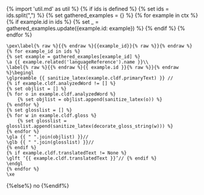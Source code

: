 {% import 'util.md' as util %}
{% if ids is defined %}
    {% set ids = ids.split(",") %}
    {% set gathered_examples = {} %}
        {% for example in ctx %}
            {% if example.id in ids %}
                {% set _ = gathered_examples.update({example.id: example}) %}
            {% endif %}
        {% endfor %}
```{=latex}
\pex\label{% raw %}{{% endraw %}{{example_id}}{% raw %}}{% endraw %}
{% for example_id in ids %}
{% set example = gathered_examples[example_id] %}
\a {{ example.related('languageReference').name }}\\
\label{% raw %}{{% endraw %}{{ example.id }}{% raw %}}{% endraw %}\begingl
\glpreamble {{ sanitize_latex(example.cldf.primaryText) }} //
{% if example.cldf.analyzedWord != [] %}
{% set objlist = [] %}
{% for o in example.cldf.analyzedWord %}
    {% set objlist = objlist.append(sanitize_latex(o)) %}
{% endfor %}
{% set glosslist = [] %}
{% for w in example.cldf.gloss %}
    {% set glosslist = glosslist.append(sanitize_latex(decorate_gloss_string(w))) %}
{% endfor %}
\gla {{ " ".join(objlist) }}//
\glb {{ " ".join(glosslist) }}//
{% endif %}
{% if example.cldf.translatedText != None %}
\glft ‘{{ example.cldf.translatedText }}’// {% endif %} 
\endgl 
{% endfor %}
\xe
```
{%else%}
no
{%endif%}


